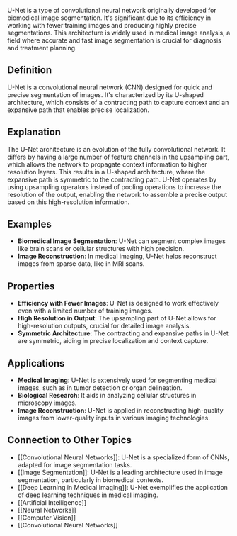 U-Net is a type of convolutional neural network originally developed for biomedical image segmentation. It's significant due to its efficiency in working with fewer training images and producing highly precise segmentations. This architecture is widely used in medical image analysis, a field where accurate and fast image segmentation is crucial for diagnosis and treatment planning.

## Definition

U-Net is a convolutional neural network (CNN) designed for quick and precise segmentation of images. It's characterized by its U-shaped architecture, which consists of a contracting path to capture context and an expansive path that enables precise localization.

## Explanation

The U-Net architecture is an evolution of the fully convolutional network. It differs by having a large number of feature channels in the upsampling part, which allows the network to propagate context information to higher resolution layers. This results in a U-shaped architecture, where the expansive path is symmetric to the contracting path. U-Net operates by using upsampling operators instead of pooling operations to increase the resolution of the output, enabling the network to assemble a precise output based on this high-resolution information.

## Examples

- **Biomedical Image Segmentation**: U-Net can segment complex images like brain scans or cellular structures with high precision.
- **Image Reconstruction**: In medical imaging, U-Net helps reconstruct images from sparse data, like in MRI scans.

## Properties

- **Efficiency with Fewer Images**: U-Net is designed to work effectively even with a limited number of training images.
- **High Resolution in Output**: The upsampling part of U-Net allows for high-resolution outputs, crucial for detailed image analysis.
- **Symmetric Architecture**: The contracting and expansive paths in U-Net are symmetric, aiding in precise localization and context capture.

## Applications

- **Medical Imaging**: U-Net is extensively used for segmenting medical images, such as in tumor detection or organ delineation.
- **Biological Research**: It aids in analyzing cellular structures in microscopy images.
- **Image Reconstruction**: U-Net is applied in reconstructing high-quality images from lower-quality inputs in various imaging technologies.

## Connection to Other Topics

- [[Convolutional Neural Networks]]: U-Net is a specialized form of CNNs, adapted for image segmentation tasks.
- [[Image Segmentation]]: U-Net is a leading architecture used in image segmentation, particularly in biomedical contexts.
- [[Deep Learning in Medical Imaging]]: U-Net exemplifies the application of deep learning techniques in medical imaging.
-  [[Artificial Intelligence]]
- [[Neural Networks]]
- [[Computer Vision]]
- [[Convolutional Neural Networks]] 